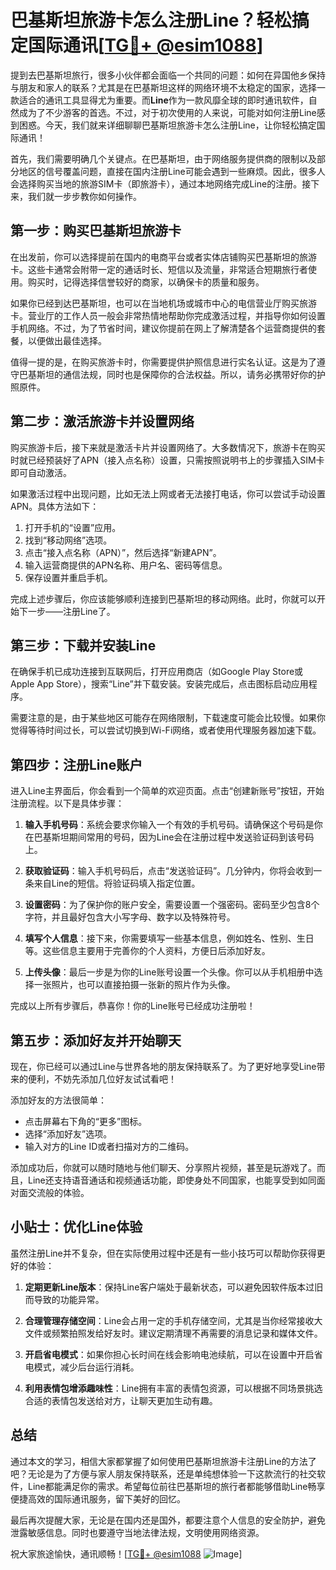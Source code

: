 # 巴基斯坦旅游卡怎么注册Line？轻松搞定国际通讯[[TG💪+ @esim1088](https://t.me/s/esim1088)]

提到去巴基斯坦旅行，很多小伙伴都会面临一个共同的问题：如何在异国他乡保持与朋友和家人的联系？尤其是在巴基斯坦这样的网络环境不太稳定的国家，选择一款适合的通讯工具显得尤为重要。而**Line**作为一款风靡全球的即时通讯软件，自然成为了不少游客的首选。不过，对于初次使用的人来说，可能对如何注册Line感到困惑。今天，我们就来详细聊聊巴基斯坦旅游卡怎么注册Line，让你轻松搞定国际通讯！

首先，我们需要明确几个关键点。在巴基斯坦，由于网络服务提供商的限制以及部分地区的信号覆盖问题，直接在国内注册Line可能会遇到一些麻烦。因此，很多人会选择购买当地的旅游SIM卡（即旅游卡），通过本地网络完成Line的注册。接下来，我们就一步步教你如何操作。

## **第一步：购买巴基斯坦旅游卡**

在出发前，你可以选择提前在国内的电商平台或者实体店铺购买巴基斯坦的旅游卡。这些卡通常会附带一定的通话时长、短信以及流量，非常适合短期旅行者使用。购买时，记得选择信誉较好的商家，以确保卡的质量和服务。

如果你已经到达巴基斯坦，也可以在当地机场或城市中心的电信营业厅购买旅游卡。营业厅的工作人员一般会非常热情地帮助你完成激活过程，并指导你如何设置手机网络。不过，为了节省时间，建议你提前在网上了解清楚各个运营商提供的套餐，以便做出最佳选择。

值得一提的是，在购买旅游卡时，你需要提供护照信息进行实名认证。这是为了遵守巴基斯坦的通信法规，同时也是保障你的合法权益。所以，请务必携带好你的护照原件。

## **第二步：激活旅游卡并设置网络**

购买旅游卡后，接下来就是激活卡片并设置网络了。大多数情况下，旅游卡在购买时就已经预装好了APN（接入点名称）设置，只需按照说明书上的步骤插入SIM卡即可自动激活。

如果激活过程中出现问题，比如无法上网或者无法接打电话，你可以尝试手动设置APN。具体方法如下：

1. 打开手机的“设置”应用。
2. 找到“移动网络”选项。
3. 点击“接入点名称（APN）”，然后选择“新建APN”。
4. 输入运营商提供的APN名称、用户名、密码等信息。
5. 保存设置并重启手机。

完成上述步骤后，你应该能够顺利连接到巴基斯坦的移动网络。此时，你就可以开始下一步——注册Line了。

## **第三步：下载并安装Line**

在确保手机已成功连接到互联网后，打开应用商店（如Google Play Store或Apple App Store），搜索“Line”并下载安装。安装完成后，点击图标启动应用程序。

需要注意的是，由于某些地区可能存在网络限制，下载速度可能会比较慢。如果你觉得等待时间过长，可以尝试切换到Wi-Fi网络，或者使用代理服务器加速下载。

## **第四步：注册Line账户**

进入Line主界面后，你会看到一个简单的欢迎页面。点击“创建新账号”按钮，开始注册流程。以下是具体步骤：

1. **输入手机号码**：系统会要求你输入一个有效的手机号码。请确保这个号码是你在巴基斯坦期间常用的号码，因为Line会在注册过程中发送验证码到该号码上。
   
2. **获取验证码**：输入手机号码后，点击“发送验证码”。几分钟内，你将会收到一条来自Line的短信。将验证码填入指定位置。

3. **设置密码**：为了保护你的账户安全，需要设置一个强密码。密码至少包含8个字符，并且最好包含大小写字母、数字以及特殊符号。

4. **填写个人信息**：接下来，你需要填写一些基本信息，例如姓名、性别、生日等。这些信息主要用于完善你的个人资料，方便日后添加好友。

5. **上传头像**：最后一步是为你的Line账号设置一个头像。你可以从手机相册中选择一张照片，也可以直接拍摄一张新的照片作为头像。

完成以上所有步骤后，恭喜你！你的Line账号已经成功注册啦！

## **第五步：添加好友并开始聊天**

现在，你已经可以通过Line与世界各地的朋友保持联系了。为了更好地享受Line带来的便利，不妨先添加几位好友试试看吧！

添加好友的方法很简单：
- 点击屏幕右下角的“更多”图标。
- 选择“添加好友”选项。
- 输入对方的Line ID或者扫描对方的二维码。

添加成功后，你就可以随时随地与他们聊天、分享照片视频，甚至是玩游戏了。而且，Line还支持语音通话和视频通话功能，即使身处不同国家，也能享受到如同面对面交流般的体验。

## **小贴士：优化Line体验**

虽然注册Line并不复杂，但在实际使用过程中还是有一些小技巧可以帮助你获得更好的体验：

1. **定期更新Line版本**：保持Line客户端处于最新状态，可以避免因软件版本过旧而导致的功能异常。
   
2. **合理管理存储空间**：Line会占用一定的手机存储空间，尤其是当你经常接收大文件或频繁拍照发给好友时。建议定期清理不再需要的消息记录和媒体文件。

3. **开启省电模式**：如果你担心长时间在线会影响电池续航，可以在设置中开启省电模式，减少后台运行消耗。

4. **利用表情包增添趣味性**：Line拥有丰富的表情包资源，可以根据不同场景挑选合适的表情包发送给对方，让聊天更加生动有趣。

## 总结

通过本文的学习，相信大家都掌握了如何使用巴基斯坦旅游卡注册Line的方法了吧？无论是为了方便与家人朋友保持联系，还是单纯想体验一下这款流行的社交软件，Line都能满足你的需求。希望每位前往巴基斯坦的旅行者都能够借助Line畅享便捷高效的国际通讯服务，留下美好的回忆。

最后再次提醒大家，无论是在国内还是国外，都要注意个人信息的安全防护，避免泄露敏感信息。同时也要遵守当地法律法规，文明使用网络资源。

祝大家旅途愉快，通讯顺畅！[[TG💪+ @esim1088](https://t.me/s/esim1088) ![Image](https://i.postimg.cc/4NQfJmqS/Snipaste-2025-05-13-00-14-12.png)]